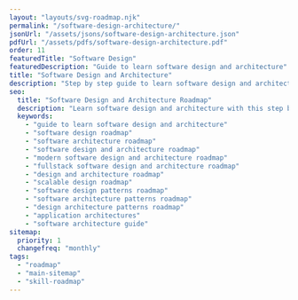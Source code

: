 ```yaml
---
layout: "layouts/svg-roadmap.njk"
permalink: "/software-design-architecture/"
jsonUrl: "/assets/jsons/software-design-architecture.json"
pdfUrl: "/assets/pdfs/software-design-architecture.pdf"
order: 11
featuredTitle: "Software Design"
featuredDescription: "Guide to learn software design and architecture"
title: "Software Design and Architecture"
description: "Step by step guide to learn software design and architecture"
seo:
  title: "Software Design and Architecture Roadmap"
  description: "Learn software design and architecture with this step by step guide and resources."
  keywords:
    - "guide to learn software design and architecture"
    - "software design roadmap"
    - "software architecture roadmap"
    - "software design and architecture roadmap"
    - "modern software design and architecture roadmap"
    - "fullstack software design and architecture roadmap"
    - "design and architecture roadmap"
    - "scalable design roadmap"
    - "software design patterns roadmap"
    - "software architecture patterns roadmap"
    - "design architecture patterns roadmap"
    - "application architectures"
    - "software architecture guide"
sitemap:
  priority: 1
  changefreq: "monthly"
tags:
  - "roadmap"
  - "main-sitemap"
  - "skill-roadmap"
---
```


